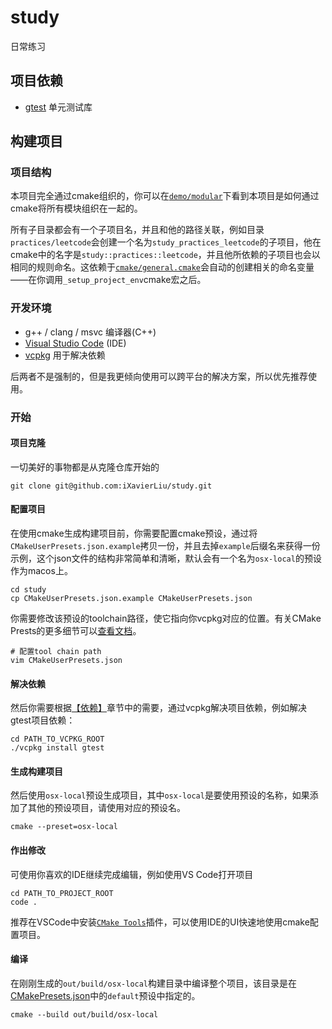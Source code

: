 # study
日常练习

## 项目依赖
- [gtest](https://github.com/google/googletest) 单元测试库

## 构建项目
### 项目结构
本项目完全通过cmake组织的，你可以在[`demo/modular`](demo/modular)下看到本项目是如何通过cmake将所有模块组织在一起的。

所有子目录都会有一个子项目名，并且和他的路径关联，例如目录`practices/leetcode`会创建一个名为`study_practices_leetcode`的子项目，他在cmake中的名字是`study::practices::leetcode`，并且他所依赖的子项目也会以相同的规则命名。这依赖于[`cmake/general.cmake`](cmake/general.cmake)会自动的创建相关的命名变量——在你调用`_setup_project_env`cmake宏之后。
### 开发环境
- g++ / clang / msvc 编译器(C++)
- [Visual Studio Code](https://code.visualstudio.com) (IDE)
- [vcpkg](https://github.com/microsoft/vcpkg) 用于解决依赖

后两者不是强制的，但是我更倾向使用可以跨平台的解决方案，所以优先推荐使用。
### 开始
#### 项目克隆
一切美好的事物都是从克隆仓库开始的
```shell
git clone git@github.com:iXavierLiu/study.git
```

#### 配置项目
在使用cmake生成构建项目前，你需要配置cmake预设，通过将`CMakeUserPresets.json.example`拷贝一份，并且去掉`example`后缀名来获得一份示例，这个json文件的结构非常简单和清晰，默认会有一个名为`osx-local`的预设作为macos上。
```shell
cd study
cp CMakeUserPresets.json.example CMakeUserPresets.json
```

你需要修改该预设的toolchain路径，使它指向你vcpkg对应的位置。有关CMake Prests的更多细节可以[查看文档]( https://cmake.org/cmake/help/latest/manual/cmake-presets.7.html#manual:cmake-presets(7) )。
```shell
# 配置tool chain path
vim CMakeUserPresets.json
```

#### 解决依赖
然后你需要根据[【依赖】](#依赖)章节中的需要，通过vcpkg解决项目依赖，例如解决gtest项目依赖：
```shell
cd PATH_TO_VCPKG_ROOT
./vcpkg install gtest
```

#### 生成构建项目
然后使用`osx-local`预设生成项目，其中`osx-local`是要使用预设的名称，如果添加了其他的预设项目，请使用对应的预设名。
```shell
cmake --preset=osx-local
```

#### 作出修改
可使用你喜欢的IDE继续完成编辑，例如使用VS Code打开项目
```shell
cd PATH_TO_PROJECT_ROOT
code .
```
推荐在VSCode中安装[`CMake Tools`](https://marketplace.visualstudio.com/items?itemName=ms-vscode.cmake-tools)插件，可以使用IDE的UI快速地使用cmake配置项目。

#### 编译
在刚刚生成的`out/build/osx-local`构建目录中编译整个项目，该目录是在[CMakePresets.json](CMakePresets.json)中的`default`预设中指定的。
```shell
cmake --build out/build/osx-local
```


